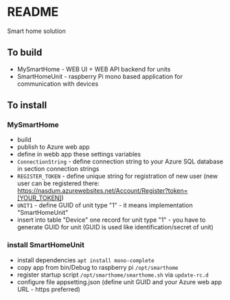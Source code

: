# README #

Smart home solution

## To build
- MySmartHome - WEB UI + WEB API backend for units
- SmartHomeUnit - raspberry Pi mono based application for communication with devices

## To install

### MySmartHome
- build
- publish to Azure web app
- define in webb app these settings variables
 - `ConnectionString` - define connection string to your Azure SQL database in section connection strings
 - `REGISTER_TOKEN` - define unique string for registration of new user (new user can be registered there: https://nasdum.azurewebsites.net/Account/Register?token=[YOUR_TOKEN])
 - `UNIT1` - define GUID of unit type "1" - it means implementation "SmartHomeUnit"
- insert into table "Device" one record for unit type "1" - you have to generate GUID for unit (GUID is used like identification/secret of unit)

### install SmartHomeUnit
- install dependencies `apt install mono-complete`
- copy app from bin/Debug to raspberry pi `/opt/smarthome`
- register startup script `/opt/smarthome/smarthome.sh` via `update-rc.d`
- configure file appsetting.json (define unit GUID and your Azure web app URL - https preferred)

